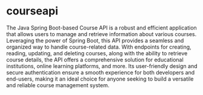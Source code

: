 # courseapi
The Java Spring Boot-based Course API is a robust and efficient application that allows users to manage and retrieve information about various courses. Leveraging the power of Spring Boot, this API provides a seamless and organized way to handle course-related data. With endpoints for creating, reading, updating, and deleting courses, along with the ability to retrieve course details, the API offers a comprehensive solution for educational institutions, online learning platforms, and more. Its user-friendly design and secure authentication ensure a smooth experience for both developers and end-users, making it an ideal choice for anyone seeking to build a versatile and reliable course management system.

